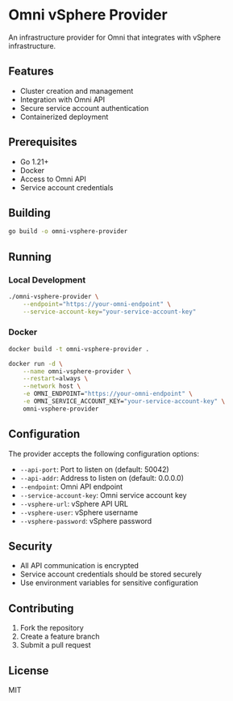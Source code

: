 # Omni vSphere Provider

An infrastructure provider for Omni that integrates with vSphere infrastructure.

## Features

- Cluster creation and management
- Integration with Omni API
- Secure service account authentication
- Containerized deployment

## Prerequisites

- Go 1.21+
- Docker
- Access to Omni API
- Service account credentials

## Building

```bash
go build -o omni-vsphere-provider
```

## Running

### Local Development

```bash
./omni-vsphere-provider \
    --endpoint="https://your-omni-endpoint" \
    --service-account-key="your-service-account-key"
```

### Docker

```bash
docker build -t omni-vsphere-provider .

docker run -d \
    --name omni-vsphere-provider \
    --restart=always \
    --network host \
    -e OMNI_ENDPOINT="https://your-omni-endpoint" \
    -e OMNI_SERVICE_ACCOUNT_KEY="your-service-account-key" \
    omni-vsphere-provider
```

## Configuration

The provider accepts the following configuration options:

- `--api-port`: Port to listen on (default: 50042)
- `--api-addr`: Address to listen on (default: 0.0.0.0)
- `--endpoint`: Omni API endpoint
- `--service-account-key`: Omni service account key
- `--vsphere-url`: vSphere API URL
- `--vsphere-user`: vSphere username
- `--vsphere-password`: vSphere password

## Security

- All API communication is encrypted
- Service account credentials should be stored securely
- Use environment variables for sensitive configuration

## Contributing

1. Fork the repository
2. Create a feature branch
3. Submit a pull request

## License

MIT
